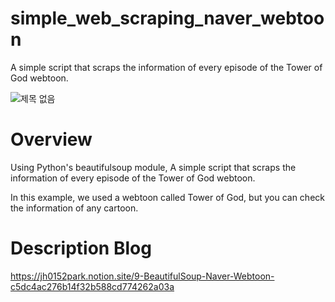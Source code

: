 # simple_web_scraping_naver_webtoon
A simple script that scraps the information of every episode of the Tower of God webtoon.


![제목 없음](https://user-images.githubusercontent.com/118165975/212918757-19e40cbb-791d-4452-a342-52b510199353.jpg)


# Overview
Using Python's beautifulsoup module, A simple script that scraps the information of every episode of the Tower of God webtoon.


In this example, we used a webtoon called Tower of God, but you can check the information of any cartoon.

# Description Blog
https://jh0152park.notion.site/9-BeautifulSoup-Naver-Webtoon-c5dc4ac276b14f32b588cd774262a03a
